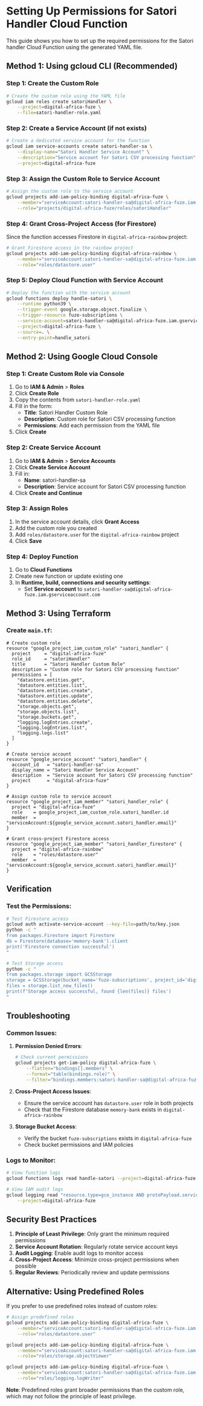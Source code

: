# Setting Up Permissions for Satori Handler Cloud Function

This guide shows you how to set up the required permissions for the Satori handler Cloud Function using the generated YAML file.

## Method 1: Using gcloud CLI (Recommended)

### Step 1: Create the Custom Role

```bash
# Create the custom role using the YAML file
gcloud iam roles create satoriHandler \
    --project=digital-africa-fuze \
    --file=satori-handler-role.yaml
```

### Step 2: Create a Service Account (if not exists)

```bash
# Create a dedicated service account for the function
gcloud iam service-accounts create satori-handler-sa \
    --display-name="Satori Handler Service Account" \
    --description="Service account for Satori CSV processing function" \
    --project=digital-africa-fuze
```

### Step 3: Assign the Custom Role to Service Account

```bash
# Assign the custom role to the service account
gcloud projects add-iam-policy-binding digital-africa-fuze \
    --member="serviceAccount:satori-handler-sa@digital-africa-fuze.iam.gserviceaccount.com" \
    --role="projects/digital-africa-fuze/roles/satoriHandler"
```

### Step 4: Grant Cross-Project Access (for Firestore)

Since the function accesses Firestore in `digital-africa-rainbow` project:

```bash
# Grant Firestore access in the rainbow project
gcloud projects add-iam-policy-binding digital-africa-rainbow \
    --member="serviceAccount:satori-handler-sa@digital-africa-fuze.iam.gserviceaccount.com" \
    --role="roles/datastore.user"
```

### Step 5: Deploy Cloud Function with Service Account

```bash
# Deploy the function with the service account
gcloud functions deploy handle-satori \
    --runtime python39 \
    --trigger-event google.storage.object.finalize \
    --trigger-resource fuze-subscriptions \
    --service-account=satori-handler-sa@digital-africa-fuze.iam.gserviceaccount.com \
    --project=digital-africa-fuze \
    --source=. \
    --entry-point=handle_satori
```

## Method 2: Using Google Cloud Console

### Step 1: Create Custom Role via Console

1. Go to **IAM & Admin** > **Roles**
2. Click **Create Role**
3. Copy the contents from `satori-handler-role.yaml`
4. Fill in the form:
   - **Title**: Satori Handler Custom Role
   - **Description**: Custom role for Satori CSV processing function
   - **Permissions**: Add each permission from the YAML file
5. Click **Create**

### Step 2: Create Service Account

1. Go to **IAM & Admin** > **Service Accounts**
2. Click **Create Service Account**
3. Fill in:
   - **Name**: satori-handler-sa
   - **Description**: Service account for Satori CSV processing function
4. Click **Create and Continue**

### Step 3: Assign Roles

1. In the service account details, click **Grant Access**
2. Add the custom role you created
3. Add `roles/datastore.user` for the `digital-africa-rainbow` project
4. Click **Save**

### Step 4: Deploy Function

1. Go to **Cloud Functions**
2. Create new function or update existing one
3. In **Runtime, build, connections and security settings**:
   - Set **Service account** to `satori-handler-sa@digital-africa-fuze.iam.gserviceaccount.com`

## Method 3: Using Terraform

### Create `main.tf`:

```hcl
# Create custom role
resource "google_project_iam_custom_role" "satori_handler" {
  project     = "digital-africa-fuze"
  role_id     = "satoriHandler"
  title       = "Satori Handler Custom Role"
  description = "Custom role for Satori CSV processing function"
  permissions = [
    "datastore.entities.get",
    "datastore.entities.list",
    "datastore.entities.create",
    "datastore.entities.update",
    "datastore.entities.delete",
    "storage.objects.get",
    "storage.objects.list",
    "storage.buckets.get",
    "logging.logEntries.create",
    "logging.logEntries.list",
    "logging.logs.list"
  ]
}

# Create service account
resource "google_service_account" "satori_handler" {
  account_id   = "satori-handler-sa"
  display_name = "Satori Handler Service Account"
  description  = "Service account for Satori CSV processing function"
  project      = "digital-africa-fuze"
}

# Assign custom role to service account
resource "google_project_iam_member" "satori_handler_role" {
  project = "digital-africa-fuze"
  role    = google_project_iam_custom_role.satori_handler.id
  member  = "serviceAccount:${google_service_account.satori_handler.email}"
}

# Grant cross-project Firestore access
resource "google_project_iam_member" "satori_handler_firestore" {
  project = "digital-africa-rainbow"
  role    = "roles/datastore.user"
  member  = "serviceAccount:${google_service_account.satori_handler.email}"
}
```

## Verification

### Test the Permissions:

```bash
# Test Firestore access
gcloud auth activate-service-account --key-file=path/to/key.json
python -c "
from packages.Firestore import Firestore
db = Firestore(database='memory-bank').client
print('Firestore connection successful')
"

# Test Storage access
python -c "
from packages.storage import GCSStorage
storage = GCSStorage(bucket_name='fuze-subscriptions', project_id='digital-africa-fuze')
files = storage.list_new_files()
print(f'Storage access successful, found {len(files)} files')
"
```

## Troubleshooting

### Common Issues:

1. **Permission Denied Errors**:
   ```bash
   # Check current permissions
   gcloud projects get-iam-policy digital-africa-fuze \
       --flatten="bindings[].members" \
       --format="table(bindings.role)" \
       --filter="bindings.members:satori-handler-sa@digital-africa-fuze.iam.gserviceaccount.com"
   ```

2. **Cross-Project Access Issues**:
   - Ensure the service account has `datastore.user` role in both projects
   - Check that the Firestore database `memory-bank` exists in `digital-africa-rainbow`

3. **Storage Bucket Access**:
   - Verify the bucket `fuze-subscriptions` exists in `digital-africa-fuze`
   - Check bucket permissions and IAM policies

### Logs to Monitor:

```bash
# View function logs
gcloud functions logs read handle-satori --project=digital-africa-fuze

# View IAM audit logs
gcloud logging read "resource.type=gce_instance AND protoPayload.serviceName=iam.googleapis.com" \
    --project=digital-africa-fuze
```

## Security Best Practices

1. **Principle of Least Privilege**: Only grant the minimum required permissions
2. **Service Account Rotation**: Regularly rotate service account keys
3. **Audit Logging**: Enable audit logs to monitor access
4. **Cross-Project Access**: Minimize cross-project permissions when possible
5. **Regular Reviews**: Periodically review and update permissions

## Alternative: Using Predefined Roles

If you prefer to use predefined roles instead of custom roles:

```bash
# Assign predefined roles
gcloud projects add-iam-policy-binding digital-africa-fuze \
    --member="serviceAccount:satori-handler-sa@digital-africa-fuze.iam.gserviceaccount.com" \
    --role="roles/datastore.user"

gcloud projects add-iam-policy-binding digital-africa-fuze \
    --member="serviceAccount:satori-handler-sa@digital-africa-fuze.iam.gserviceaccount.com" \
    --role="roles/storage.objectViewer"

gcloud projects add-iam-policy-binding digital-africa-fuze \
    --member="serviceAccount:satori-handler-sa@digital-africa-fuze.iam.gserviceaccount.com" \
    --role="roles/logging.logWriter"
```

**Note**: Predefined roles grant broader permissions than the custom role, which may not follow the principle of least privilege. 